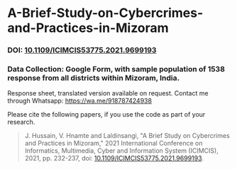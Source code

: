 # A-Brief-Study-on-Cybercrimes-and-Practices-in-Mizoram

### DOI: [10.1109/ICIMCIS53775.2021.9699193](https://doi.org/10.1109/ICIMCIS53775.2021.9699193)
### Data Collection: Google Form, with sample population of 1538 response from all districts within Mizoram, India.

Response sheet, translated version available on request. Contact me through Whatsapp: https://wa.me/918787424938

Please cite the following papers, if you use the code as part of your research.

>J. Hussain, V. Hnamte and Laldinsangi, "A Brief Study on Cybercrimes and Practices in Mizoram," 2021 International Conference on Informatics, Multimedia, Cyber and Information System (ICIMCIS), 2021, pp. 232-237, doi: [10.1109/ICIMCIS53775.2021.9699193](https://doi.org/10.1109/ICIMCIS53775.2021.9699193).
